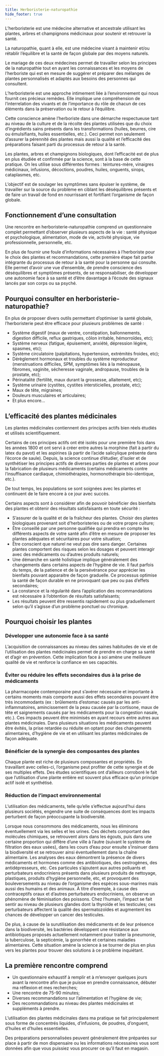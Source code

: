 ```yaml
---
title: Herboristerie-naturopathie
hide_footer: true
---
```


L’herboristerie est une médecine alternative et ancestrale utilisant les plantes, arbres et champignons médicinaux pour soutenir et retrouver la santé. 

La naturopathie, quant à elle, est une médecine visant à maintenir et/ou rétablir l’équilibre et la santé de façon globale par des moyens naturels.

Le mariage de ces deux médecines permet de travailler selon les principes de la naturopathie tout en ayant les connaissances et les moyens de l’herboriste qui est en mesure de suggérer et préparer des mélanges de plantes personnalisés et adaptés aux besoins des personnes qui consultent. 

L’herboristerie est une approche intimement liée à l’environnement qui nous fournit ces précieux remèdes. Elle implique une compréhension de l’interrelation des vivants et de l’importance du rôle de chacun de ces éléments dans la préservation ou le retour à l’équilibre. 

Cette conscience amène l’herboriste dans une démarche respectueuse tant au niveau de la culture et de la récolte des plantes utilisées que du choix d’ingrédients sains présents dans les transformations (huiles, beurres, cire ou émulsifiants, huiles essentielles, etc.). Ceci permet non seulement d’assurer la pérennité des plantes mais aussi la qualité et l’efficacité des préparations faisant parti du processus de retour à la santé.

Les plantes, arbres et champignons biologiques, dont l’efficacité est de plus en plus étudiée et confirmée par la science, sont à la base de cette pratique. On les utilise sous différentes formes : teintures-mère, vinaigres médicinaux, infusions, décoctions, poudres, huiles, onguents, sirops, cataplasmes, etc. 

L’objectif est de soulager les symptômes sans épuiser le système, de travailler sur la source du problème en ciblant les déséquilibres présents et de faire un travail de fond en nourrissant et fortifiant l’organisme de façon globale. 

## Fonctionnement d’une consultation
Une rencontre en herboristerie-naturopathie comprend un questionnaire complet permettant d’observer plusieurs aspects de la vie : santé physique et psychologique, alimentation, mode de vie, activité physique, vie professionnelle, personnelle, etc. 

En plus de fournir une foule d’informations nécessaires à l’herboriste pour le choix des plantes et recommandations, cette première étape fait partie intégrante du processus de retour à la santé pour la personne qui consulte. Elle permet d’avoir une vue d’ensemble, de prendre conscience des déséquilibres et symptômes présents, de se responsabiliser, de développer une autonomie face à sa santé et d’être davantage à l’écoute des signaux lancés par son corps ou sa psyché. 

## Pourquoi consulter en herboristerie-naturopathie?
En plus de proposer divers outils permettant d’optimiser la santé globale, l’herboristerie peut être efficace pour plusieurs problèmes de santé :  

- Système digestif (maux de ventre, constipation, ballonnements, digestion difficile, reflux gastriques, côlon irritable, hémorroïdes, etc);
- Système nerveux (fatigue, épuisement, anxiété, dépression légère, spasmes, etc);
- Système circulatoire (palpitations, hypertension, extrémités froides, etc);
- Dérèglement hormonaux et troubles du système reproducteur (menstruations difficiles, SPM, symptômes liés à la ménopause, fibromes, vaginite, sécheresse vaginale, andropause, troubles de la prostate, etc);
- Périnatalité (fertilité, maux durant la grossesse, allaitement, etc);
- Système urinaire (cystites, cystites intersticielles, prostate, etc);
- Maux de tête, migraines;
- Douleurs musculaires et articulaires;
- Et plus encore…

## L’efficacité des plantes médicinales
Les plantes médicinales contiennent des principes actifs bien réels étudiés et utilisés scientifiquement. 

Certains de ces principes actifs ont été isolés pour une première fois dans les années 1800 et ont servi à créer entre autres la morphine (fait à partir du latex du pavot) et les aspirines (à partir de l’acide salicylique présente dans l’écorce de saule). Depuis, la science continue d’étudier, d’isoler et de synthétiser les principes actifs de diverses parties de plantes et arbres pour la fabrication de plusieurs médicaments (certains médicaments contre l’insuffisance cardiaque, chimiothérapies, hormonothérapie bio-identique, etc.). 

De tout temps, les populations se sont soignées avec les plantes et continuent de le faire encore à ce jour avec succès.

Certains aspects sont à considérer afin de pouvoir bénéficier des bienfaits des plantes et obtenir des résultats satisfaisants en toute sécurité :
- S’assurer de la qualité et de la fraîcheur des plantes. Choisir des plantes biologiques provenant soit d’herboristeries ou de votre propre culture;
- Être conseillé par une personne qualifiée qui prendra en compte les différents aspects de votre santé afin d’être en mesure de proposer les plantes adéquates et sécuritaires pour votre situation;
- Être conscient que naturel ne veut pas dire sans danger. Certaines plantes comportent des risques selon les dosages et peuvent interagir avec des médicaments ou d’autres produits naturels;
- Une démarche en santé holistique implique généralement des changements dans certains aspects de l’hygiène de vie. Il faut parfois du temps, de la patience et de la persévérance pour apprécier les bienfaits pouvant apparaitre de façon graduelle. Ce processus optimise la santé de façon durable en ne provoquant que peu ou pas d’effets secondaires;
- La constance et la régularité dans l’application des recommandations est nécessaire à l’obtention de résultats satisfaisants;
- Les résultats peuvent être ressentis rapidement ou plus graduellement selon qu’il s’agisse d’un problème ponctuel ou chronique.

## Pourquoi choisir les plantes
### Développer une autonomie face à sa santé
L’acquisition de connaissances au niveau des saines habitudes de vie et de l’utilisation des plantes médicinales permet de prendre en charge sa santé et d’agir en prévention. Cette implication face à soi amène une meilleure qualité de vie et renforce la confiance en ses capacités.

### Éviter ou réduire les effets secondaires dus à la prise de médicaments
La pharmacopée contemporaine peut s’avérer nécessaire et importante à certains moments mais comporte aussi des effets secondaires pouvant être très incommodants (ex : brûlements d’estomac causés par les anti-inflammatoires, amincissement de la peau causée par la cortisone, maux de tête et saignements causés par les médicaments pour la congestion nasale, etc.). 
Ces impacts peuvent être minimisés en ayant recours entre autres aux plantes médicinales. Dans plusieurs situations les médicaments peuvent être évités, la prise retardée ou réduite en optant pour des changements alimentaires, d’hygiène de vie et en utilisant les plantes médicinales de façon adéquate. 

### Bénéficier de la synergie des composantes des plantes
Chaque plante est riche de plusieurs composantes et propriétés. En travaillant avec celles-ci, l’organisme peut profiter de cette synergie et de ses multiples effets. Des études scientifiques ont d’ailleurs corroboré le fait que l’utilisation d’une plante entière est souvent plus efficace qu’un principe actif isolé et synthétisé. 

### Réduction de l’impact environnemental 
L’utilisation des médicaments, telle qu’elle s’effectue aujourd’hui dans plusieurs sociétés, engendre une suite de conséquences dont les impacts perturbent de façon préoccupante la biodiversité.

Lorsque nous consommons des médicaments, nous les éliminons éventuellement via les selles et les urines. Ces déchets comportant des molécules chimiques, se retrouvent alors dans les égouts, puis dans une certaine proportion qui diffère d’une ville à l’autre (suivant le système de filtration des eaux usées), dans les cours d’eau pour ensuite s’insinuer dans la biodiversité et se retrouver ainsi éventuellement dans la chaîne alimentaire. Les analyses des eaux démontrent la présence de divers médicaments et hormones comme des antibiotiques, des oestrogènes, des antidépresseurs, etc. Ces particules s’ajoutent aux autres polluants et perturbateurs endocriniens présents dans plusieurs produits de nettoyage, plastiques, produits d’hygiène personnelle, etc, et provoquent des bouleversements au niveau de l’organisme des espèces sous-marines mais aussi des humains et des animaux. À titre d’exemple, à cause des contraceptifs oraux et d’autres perturbateurs endocriniens, on observe un phénomène de féminisation des poissons. Chez l’humain, l’impact se fait sentir au niveau de plusieurs glandes dont la thyroïde et les testicules; ces perturbateurs affectent la qualité des spermatozoïdes et augmentent les chances de développer un cancer des testicules.

De plus, à cause de la surutilisation des médicaments et de leur présence dans la biodiversité, les bactéries développent une résistance aux antibiotiques proposés actuellement notamment pour traiter la pneumonie, la tuberculose, la septicémie, la gonorrhée et certaines maladies alimentaires. Cette situation amène la science à se tourner de plus en plus vers les plantes pour trouver des solutions à ce problème inquiétant.


## La première rencontre comprend
- Un questionnaire exhaustif à remplir et à m’envoyer quelques jours avant la rencontre afin que je puisse en prendre connaissance, débuter ma réflexion et mes recherches; 
- Une rencontre de 75-90 minutes;
- Diverses recommandations sur l’alimentation et l’hygiène de vie;
- Des recommandations au niveau des plantes médicinales et suppléments à prendre.

L’utilisation des plantes médicinales dans ma pratique se fait principalement sous forme de concentrés liquides, d’infusions, de poudres, d’onguent, d’huiles et d’huiles essentielles.

Des préparations personnalisées peuvent généralement être préparées sur place à partir de mon dispensaire ou les informations nécessaires vous sont données afin que vous puissiez vous procurer ce qu’il faut en magasin.

